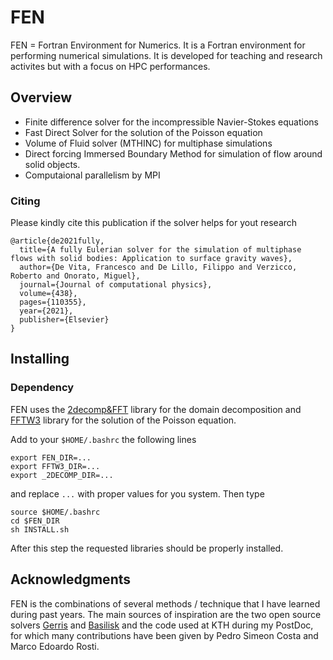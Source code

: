 # FEN

FEN = Fortran Environment for Numerics. It is a Fortran environment for performing numerical simulations. It is developed for teaching and research activites but with a focus on HPC performances.

## Overview

- Finite difference solver for the incompressible Navier-Stokes equations
- Fast Direct Solver for the solution of the Poisson equation
- Volume of Fluid solver (MTHINC) for multiphase simulations
- Direct forcing Immersed Boundary Method for simulation of flow around solid objects.
- Computaional parallelism by MPI

### Citing

Please kindly cite this publication if the solver helps for yout research
~~~
@article{de2021fully,
  title={A fully Eulerian solver for the simulation of multiphase flows with solid bodies: Application to surface gravity waves},
  author={De Vita, Francesco and De Lillo, Filippo and Verzicco, Roberto and Onorato, Miguel},
  journal={Journal of computational physics},
  volume={438},
  pages={110355},
  year={2021},
  publisher={Elsevier}
}
~~~

## Installing

### Dependency

FEN uses the [2decomp&FFT](http://www.hector.ac.uk/cse/distributedcse/reports/incompact3d/UserGuide.html) library for the domain decomposition and [FFTW3](http://www.fftw.org/) library for the solution of the Poisson equation.

Add to your `$HOME/.bashrc` the following lines

``` (bash)
export FEN_DIR=...
export FFTW3_DIR=...
export _2DECOMP_DIR=...
```

and replace `...` with proper values for you system. Then type

``` (bash)
source $HOME/.bashrc
cd $FEN_DIR
sh INSTALL.sh
```

After this step the requested libraries should be properly installed.

## Acknowledgments

FEN is the combinations of several methods / technique that I have learned during past years. The main sources of inspiration are the two open source solvers [Gerris](https://gfs.sourceforge.net/wiki/index.php/Main_Page) and [Basilisk](https://basilisk.fr) and the code used at KTH during my PostDoc, for which many contributions have been given by Pedro Simeon Costa and Marco Edoardo Rosti.
